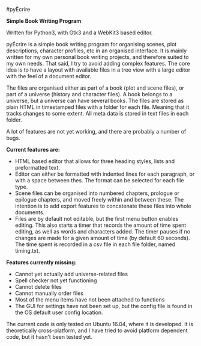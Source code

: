 #pyÉcrire

**Simple Book Writing Program**

Written for Python3, with Gtk3 and a WebKit3 based editor.

pyÉcrire is a simple book writing program for organising scenes, plot descriptions, character profiles, etc in an
organised interface. It is mainly written for my own personal book writing projects, and therefore suited to my own
needs. That said, I try to avoid adding complex features. The core idea is to have a layout with available files in a
tree view with a large editor with the feel of a document editor.

The files are organised either as part of a book (plot and scene files), or part of a universe (history and character
files). A book belongs to a universe, but a universe can have several books. The files are stored as plain HTML in
timestamped files with a folder for each file. Meaning that it tracks changes to some extent. All meta data is stored
in text files in each folder.

A lot of features are not yet working, and there are probably a number of bugs.

**Current features are:**

* HTML based editor that allows for three heading styles, lists and preformatted text.
* Editor can either be formatted with indented lines for each paragraph, or with a space between thes. The format can
  be selected for each file type.
* Scene files can be organised into numbered chapters, prologue or epilogue chapters, and moved freely within and
  between these. The intention is to add export features to concatenate these files into whole documents.
* Files are by default not editable, but the first menu button enables editing. This also starts a timer that records
  the amount of time spent editing, as well as words and characters added. The timer pauses if no changes are made for
  a given amount of time (by default 60 seconds). The time spent is recorded in a csv file in each file folder, named
  timing.txt.

**Features currently missing:**

* Cannot yet actually add universe-related files
* Spell checker not yet functioning
* Cannot delete files
* Cannot manually order files
* Most of the menu items have not been attached to functions
* The GUI for settings have not been set up, but the config file is found in the OS default user config location.

The current code is only tested on Ubuntu 16.04, where it is developed. It is theoretically cross-platform, and I have
tried to avoid platform dependent code, but it hasn't been tested yet.

